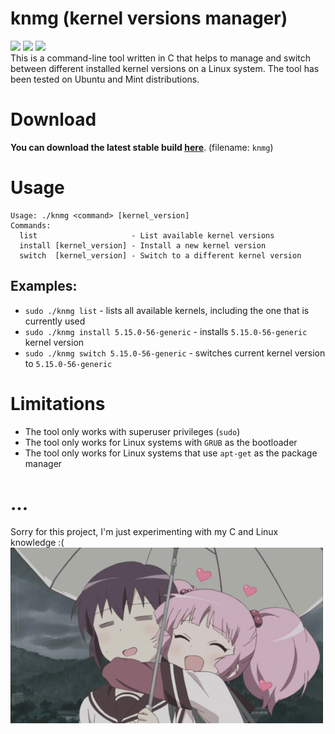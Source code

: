 # knmg (kernel versions manager)
<div>
  <img src="https://img.shields.io/badge/license-unlicense-green">
  <img src="https://img.shields.io/github/languages/code-size/meth1337/knmg">
  <img src="https://img.shields.io/badge/language-C-lightgrey">
</div>
This is a command-line tool written in C that helps to manage and switch between different installed kernel versions on a Linux system. The tool has been tested on Ubuntu and Mint distributions.

# Download
**You can download the latest stable build [here](https://github.com/meth1337/knmg/releases/latest)**. (filename: `knmg`)

# Usage
```
Usage: ./knmg <command> [kernel_version]
Commands:
  list                     - List available kernel versions
  install [kernel_version] - Install a new kernel version
  switch  [kernel_version] - Switch to a different kernel version
```
## Examples:
- `sudo ./knmg list` - lists all available kernels, including the one that is currently used 
- `sudo ./knmg install 5.15.0-56-generic` - installs `5.15.0-56-generic` kernel version
- `sudo ./knmg switch 5.15.0-56-generic` - switches current kernel version to `5.15.0-56-generic`

# Limitations
- The tool only works with superuser privileges (`sudo`)
- The tool only works for Linux systems with `GRUB` as the bootloader
- The tool only works for Linux systems that use `apt-get` as the package manager

# ...
Sorry for this project, I'm just experimenting with my C and Linux knowledge :(
<img src="img/nah.gif">

